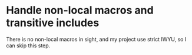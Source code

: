 # Handle non-local macros and transitive includes
There is no non-local macros in sight, and my project use strict IWYU, so I can skip this step.
